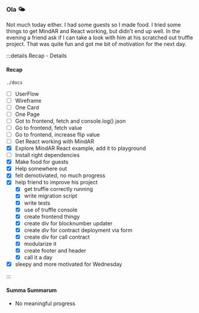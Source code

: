 ### Ola 🌤️

Not much today either. I had some guests so I made food.
I tried some things to get MindAR and React working, but didn't end up well.
In the evening a friend ask if I can take a look with him at his scratched out truffle project.
That was quite fun and got me bit of motivation for the next day.

:::details Recap - Details

#### Recap

`./docs`
- [ ] UserFlow
- [ ] Wireframe
- [ ] One Card
- [ ] One Page
- [ ] Got to frontend, fetch and console.log() json
- [ ] Go to frontend, fetch value
- [ ] Go to frontend, increase flip value
- [ ] Get React working with MindAR
- [X] Explore MindAR React example, add it to playground
- [ ] Install right dependencies
- [X] Make food for guests
- [X] Help somewhere out
- [X] felt demotiviated, no much progress
- [X] help friend to improve his project
  - [X] get truffle correctly running
  - [X] write migration script
  - [X] write tests
  - [X] use of truffle console
  - [X] create frontend thingy
  - [X] create div for blocknumber updater
  - [X] create div for contract deployment via form
  - [X] create div for call contract
  - [X] modularize it
  - [X] create footer and header
  - [X] call it a day
- [X] sleepy and more motivated for Wednesday

:::

#### Summa Summarum

- No meaningful progress
